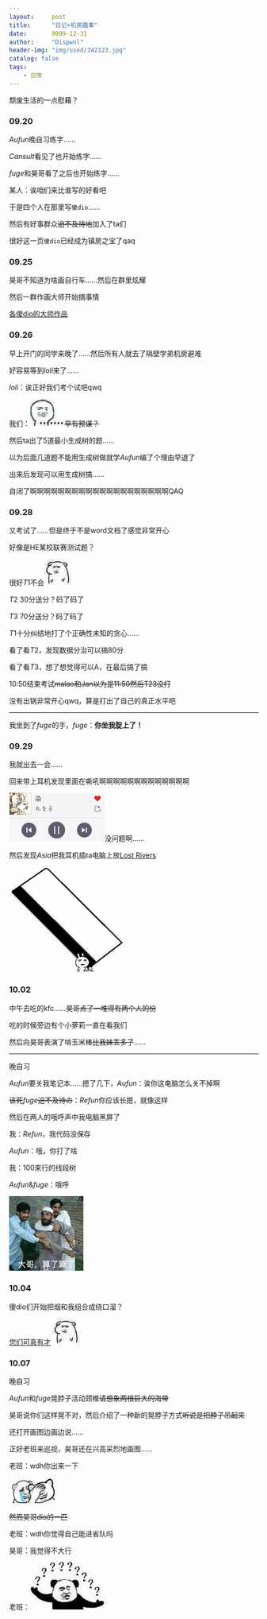 ```yaml
---
layout:     post
title:      "日记+机房趣事"
date:       9999-12-31
author:     "Dispwnl"
header-img: "img/used/342123.jpg"
catalog: false
tags:
    - 日常
---
```


颓废生活的一点慰藉？

### $09.20$

$Aufun$晚自习练字……

$Cansult$看见了也开始练字……

$fuge$和昊哥看了之后也开始练字……

某人：诶咱们来比谁写的好看吧

于是四个人在那里写<code>傻dio</code>……

然后有好事群众~~迫不及待地~~加入了ta们

很好这一页<code>傻dio</code>已经成为镇房之宝了qaq

### $09.25$
昊哥不知道为啥画自行车……然后在群里炫耀

然后一群作画大师开始搞事情

[各傻dio的大师作品](https://a-failure.github.io/2018/09/26/%E5%82%BBdio%E7%94%BB-%E5%A4%A7%E5%B8%88%E4%BD%9C/)

### $09.26$
早上开门的同学来晚了……然后所有人就去了隔壁学弟机房避难

好容易等到$loli$来了……

$loli$：诶正好我们考个试吧qwq

我们：![](/img/1213.jpg)~~早有预谋？~~

然后ta出了$5$道最小生成树的题……

以为后面几道题不能用生成树做就学$Aufun$编了个理由早退了

出来后发现可以用生成树搞……

自闭了啊啊啊啊啊啊啊啊啊啊啊啊啊啊啊啊啊啊啊啊QAQ

### $09.28$
又考试了……但是终于不是word文档了感觉非常开心

好像是HE某校联赛测试题？

很好$T1$不会![](/img/4563333.jpg)

$T2$ 30分送分？码了码了

$T3$ 70分送分？码了码了

$T1$十分纠结地打了个正确性未知的贪心……

看了看$T2$，发现数据分治可以搞80分

看了看$T3$，想了想觉得可以A，在最后搞了搞

10:50结束考试~~malao和Jan以为是11:50然后T23没打~~

没有出锅非常开心qwq，算是打出了自己的真正水平吧

------------
我坐到了$fuge$的手，$fuge$：**你坐我腚上了！**

### $09.29$
我就出去一会……

回来带上耳机发现里面在嘶吼啊啊啊啊啊啊啊啊啊啊啊啊啊

![](/img/qwq/染.png)没问题啊……

然后发现$Asia$把我耳机插ta电脑上放[Lost Rivers](https://music.163.com/#/song?id=4466749)

![](/img/大刀.jpg)

### $10.02$
中午去吃的kfc……~~昊哥点了一堆得有两个人的份~~

吃的时候旁边有个小萝莉一直在看我们

然后向昊哥表演了啃玉米棒~~比我妹乖多了~~……

-----------
晚自习

$Aufun$要关我笔记本……摁了几下，$Aufun$：诶你这电脑怎么关不掉啊

~~该死~~$fuge$~~迫不及待の~~：$Refun$你应该长摁，就像这样

然后在两人的哦呼声中我电脑黑屏了

我：$Refun$，我代码没保存

$Aufun$：哦，你打了啥

我：100来行的线段树

$Aufun$&$fuge$：哦呼

![](/img/112.jpg)

### $10.04$
傻dio们开始把烟和我组合成绕口溜？

[您们可真有才](https://a-failure.github.io/img/qwq/smoke.jpg)
![](/img/4563333.jpg)

### $10.07$
晚自习

$Aufun$和$fuge$晃脖子活动颈椎~~请想象两根巨大的海带~~

昊哥说你们这样晃不对，然后介绍了一种新的晃脖子方式~~听说是把脖子吊起来~~

还打开画图边画边说……

正好老班来巡视，昊哥还在兴高采烈地画图……

老班：wdh你出来一下

![](img/1234.jpg)

~~然而昊哥dio的一匹~~

老班：wdh你觉得自己能进省队吗

昊哥：我觉得不大行

老班：![](/img/？？？？？.jpg)
